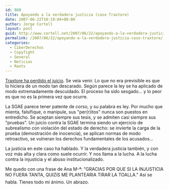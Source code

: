 ```yaml
---
id: 860
title: Apoyando a la verdadera justicia (caso Traxtore)
date: 2007-06-22T10:19:04+00:00
author: Jorge Cortell
layout: post
guid: http://www.cortell.net/2007/06/22/apoyando-a-la-verdadera-justicia-caso-traxtore/
permalink: /2007/06/22/apoyando-a-la-verdadera-justicia-caso-traxtore/
categories:
  - CiberDerechos
  - Copyfight
  - General
  - Noticias
  - Rants
---
```

<a target="_blank" title="Post en blog Traxtore" href="http://www.sgaecontratraxtore.com/cms/index.php?mact=News,cntnt01,detail,0&cntnt01articleid=17&cntnt01origid=15&cntnt01returnid=15">Traxtore ha perdido el juicio</a>. Se veí­a venir. Lo que no era previsible es que lo hiciera de un modo tan descarado. Según parece la ley se ha aplicado de modo extremadamente descuidado. El proceso ha sido sesgado... y lo peor es que no es la primera vez que ocurre.

La SGAE parece tener patente de corso, y su palabra es ley. Por mucho que mienta, falsifique, o manipule, sus "per(r)itos" nunca son puestos en entredicho. Se aceptan siempre sus tesis, y se admiten casi siempre sus "pruebas". Un juicio contra la SGAE termina siendo un ejercicio de subrealismo con violación del estado de derecho: se invierte la carga de la prueba (demostración de inocencia), se aplican normas de modo retroactivo, se vulneran los derechos fundamentales de los acusados...

La justicia en este caso ha hablado. Y la verdadera justicia también, y con voz más alta y clara como suele ocurrir. Y nos llama a la lucha. A la lucha contra la injusticia y el abuso institucionalizado.

Me quedo con una frase de Ana M-ª: "GRACIAS POR QUE SI LA INJUSTICIA NO FUERA TANTA, QUIZíS ME PLANTEARIA TIRAR LA TOALLA." Así­ se habla. Tienes todo mi ánimo. Un abrazo.